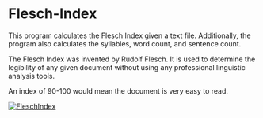 # Flesch-Index
This program calculates the Flesch Index given a text file. Additionally, the program also calculates the syllables, word count, and sentence count.

The Flesch Index was invented by Rudolf Flesch. It is used to determine the legibility of any given document without using any professional linguistic analysis tools.

An index of 90-100 would mean the document is very easy to read.

<a href="https://media.giphy.com/media/KZSu85dIjmaYL8z6RG/giphy.gif"><img src="https://media.giphy.com/media/KZSu85dIjmaYL8z6RG/giphy.gif" title="FleschIndex"/></a>
